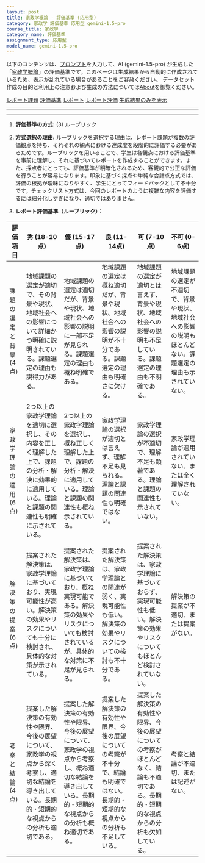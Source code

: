 ```yaml
---
layout: post
title: 家政学概論 - 評価基準 (応用型)
category: 家政学 評価基準 応用型 gemini-1.5-pro
course_title: 家政学
category_name: 評価基準
assignment_type: 応用型
model_name: gemini-1.5-pro
---
```


以下のコンテンツは、[プロンプト](https://github.com/takedatoshiyuki/synthetic_assignments/tree/main/generated/家政学/gemini-1.5-pro/prompt_評価基準-応用型.md)を入力して、AI (gemini-1.5-pro) が生成した「[家政学概論](/contents/家政学/)」の評価基準です。このページは生成結果から自動的に作成されているため、表示が乱れている場合があることをご容赦ください。
データセット作成の目的と利用上の注意および生成の方法については[About](/About)を御覧ください。

[レポート課題](../レポート課題-応用型)
[評価基準](../評価基準-応用型)
[レポート](../レポート-応用型)
[レポート評価](../レポート評価-応用型)
[生成結果のみを表示](https://github.com/takedatoshiyuki/synthetic_assignments/tree/main/generated/家政学/gemini-1.5-pro/評価基準-応用型.md)
  

***
***
  
1. **評価基準の方式:** (3) ルーブリック

2. **方式選択の理由:** ルーブリックを選択する理由は、レポート課題が複数の評価観点を持ち、それぞれの観点における達成度を段階的に評価する必要があるためです。ルーブリックを用いることで、学生は各観点における評価基準を事前に理解し、それに基づいてレポートを作成することができます。また、採点者にとっても、評価基準が明確化されるため、客観的で公正な評価を行うことが容易になります。印象に基づく採点や単純な合計点方式では、評価の根拠が曖昧になりやすく、学生にとってフィードバックとして不十分です。チェックリスト方式は、今回のレポートのように複雑な内容を評価するには細分化しすぎになり、適切ではありません。

3. **レポート評価基準（ルーブリック）：**

| 評価項目 | 秀 (18-20点) | 優 (15-17点) | 良 (11-14点) | 可 (7-10点) | 不可 (0-6点) |
|---|---|---|---|---|---|
| 課題の選定と背景 (4点) | 地域課題の選定が適切で、その背景や現状、地域社会への影響について詳細かつ明確に説明されている。課題選定の理由も説得力がある。 | 地域課題の選定は適切だが、背景や現状、地域社会への影響の説明に一部不足が見られる。課題選定の理由も概ね明確である。 | 地域課題の選定は概ね適切だが、背景や現状、地域社会への影響の説明が不十分である。課題選定の理由も明確さに欠ける。 | 地域課題の選定が適切とは言えず、背景や現状、地域社会への影響の説明も不足している。課題選定の理由も不明確である。 | 地域課題の選定が不適切で、背景や現状、地域社会への影響の説明もほとんどない。課題選定の理由も示されていない。 |
| 家政学理論の適用 (6点) | 2つ以上の家政学理論を適切に選択し、その内容を正しく理解した上で、課題の分析・解決に効果的に適用している。理論と課題の関連性も明確に示されている。 | 2つ以上の家政学理論を選択し、概ね正しく理解した上で、課題の分析・解決に適用している。理論と課題の関連性も概ね示されている。 | 家政学理論の選択が適切とは言えず、理解不足も見られる。理論と課題の関連性も明確ではない。 | 家政学理論の選択が不適切で、理解不足も顕著である。理論と課題の関連性も示されていない。 | 家政学理論が適用されていない、または全く理解されていない。 |
| 解決策の提案 (6点) | 提案された解決策は、家政学理論に基づいており、実現可能性が高い。解決策の効果やリスクについても十分に検討され、具体的な対策が示されている。 | 提案された解決策は、家政学理論に基づいており、概ね実現可能である。解決策の効果やリスクについても検討されているが、具体的な対策に不足が見られる。 | 提案された解決策は、家政学理論との関連が弱く、実現可能性も低い。解決策の効果やリスクについての検討も不十分である。 | 提案された解決策は、家政学理論に基づいておらず、実現可能性も低い。解決策の効果やリスクについてもほとんど検討されていない。 | 解決策の提案が不適切、または提案がない。 |
| 考察と結論 (4点) | 提案した解決策の有効性や限界、今後の展望について、家政学の視点から深く考察し、適切な結論を導き出している。長期的・短期的な視点からの分析も適切である。 | 提案した解決策の有効性や限界、今後の展望について、家政学の視点から考察し、概ね適切な結論を導き出している。長期的・短期的な視点からの分析も概ね適切である。 | 提案した解決策の有効性や限界、今後の展望についての考察が不十分で、結論も明確ではない。長期的・短期的な視点からの分析も不足している。 | 提案した解決策の有効性や限界、今後の展望についての考察がほとんどなく、結論も不適切である。長期的・短期的な視点からの分析も欠如している。 | 考察と結論が不適切、または記述がない。 |
